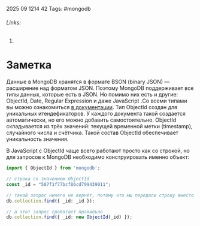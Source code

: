 2025 09 1214 42
Tags: #mongodb
###### Links: 
1) 
# Заметка
Данные в MongoDB хранятся в формате BSON (binary JSON) — расширение над форматом JSON. Поэтому MongoDB поддерживает все типы данных, которые есть в JSON. Но помимо них есть и другие: ObjectId, Date, Regular Expression и даже JavaScript .Со всеми типами вы можно ознакомиться [в документации](https://mongodb.prakticum-team.ru/docs/manual/reference/bson-types/).
Тип ObjectId создан для уникальных итендефикаторов. У каждого документа такой создается автоматически, но его можно добавить  самостоятельно.
ObjectId складывается из трёх значений: текущей временной метки (timestamp), случайного числа и счётчика. Такой состав ObjectId обеспечивает уникальность значения.

В JavaScript с ObjectId чаще всего работают просто как со строкой, но для запросов к MongoDB необходимо конструировать именно объект:
```ts
import { ObjectId } from 'mongodb';

// строка со значением ObjectId
const _id = "507f1f77bcf86cd799439011";

// такой запрос ничего не вернёт, потому что мы передали строку вместо объекта ObjectId
db.collection.find({ _id: _id });

// а этот запрос сработает правильно
db.collection.find({ _id: new ObjectId(_id) });
```